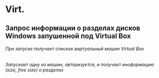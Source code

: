 # Virt. 
## Запрос информации о разделах дисков Windows запушенной под Virtual Box

###### При запуске получает спискок виртуальный машин Virtual Box
###### Запускает одну из машин, авторизуется, и получает иноформацию (size, free size) о разделах

